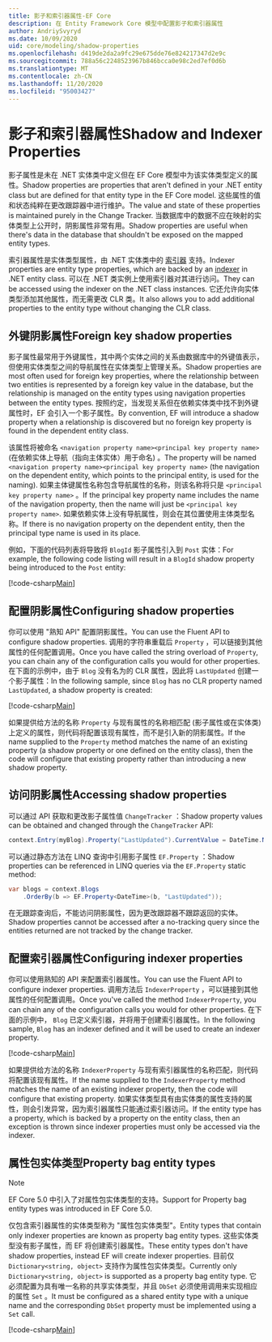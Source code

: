 ```yaml
---
title: 影子和索引器属性-EF Core
description: 在 Entity Framework Core 模型中配置影子和索引器属性
author: AndriySvyryd
ms.date: 10/09/2020
uid: core/modeling/shadow-properties
ms.openlocfilehash: d419de2da2a9fc29e675dde76e824217347d2e9c
ms.sourcegitcommit: 788a56c2248523967b846bcca0e98c2ed7ef0d6b
ms.translationtype: MT
ms.contentlocale: zh-CN
ms.lasthandoff: 11/20/2020
ms.locfileid: "95003427"
---
```

# <a name="shadow-and-indexer-properties"></a><span data-ttu-id="e43eb-103">影子和索引器属性</span><span class="sxs-lookup"><span data-stu-id="e43eb-103">Shadow and Indexer Properties</span></span>

<span data-ttu-id="e43eb-104">影子属性是未在 .NET 实体类中定义但在 EF Core 模型中为该实体类型定义的属性。</span><span class="sxs-lookup"><span data-stu-id="e43eb-104">Shadow properties are properties that aren't defined in your .NET entity class but are defined for that entity type in the EF Core model.</span></span> <span data-ttu-id="e43eb-105">这些属性的值和状态纯粹在更改跟踪器中进行维护。</span><span class="sxs-lookup"><span data-stu-id="e43eb-105">The value and state of these properties is maintained purely in the Change Tracker.</span></span> <span data-ttu-id="e43eb-106">当数据库中的数据不应在映射的实体类型上公开时，阴影属性非常有用。</span><span class="sxs-lookup"><span data-stu-id="e43eb-106">Shadow properties are useful when there's data in the database that shouldn't be exposed on the mapped entity types.</span></span>

<span data-ttu-id="e43eb-107">索引器属性是实体类型属性，由 .NET 实体类中的 [索引器](/dotnet/csharp/programming-guide/indexers/) 支持。</span><span class="sxs-lookup"><span data-stu-id="e43eb-107">Indexer properties are entity type properties, which are backed by an [indexer](/dotnet/csharp/programming-guide/indexers/) in .NET entity class.</span></span> <span data-ttu-id="e43eb-108">可以在 .NET 类实例上使用索引器对其进行访问。</span><span class="sxs-lookup"><span data-stu-id="e43eb-108">They can be accessed using the indexer on the .NET class instances.</span></span> <span data-ttu-id="e43eb-109">它还允许向实体类型添加其他属性，而无需更改 CLR 类。</span><span class="sxs-lookup"><span data-stu-id="e43eb-109">It also allows you to add additional properties to the entity type without changing the CLR class.</span></span>

## <a name="foreign-key-shadow-properties"></a><span data-ttu-id="e43eb-110">外键阴影属性</span><span class="sxs-lookup"><span data-stu-id="e43eb-110">Foreign key shadow properties</span></span>

<span data-ttu-id="e43eb-111">影子属性最常用于外键属性，其中两个实体之间的关系由数据库中的外键值表示，但使用实体类型之间的导航属性在实体类型上管理关系。</span><span class="sxs-lookup"><span data-stu-id="e43eb-111">Shadow properties are most often used for foreign key properties, where the relationship between two entities is represented by a foreign key value in the database, but the relationship is managed on the entity types using navigation properties between the entity types.</span></span> <span data-ttu-id="e43eb-112">按照约定，当发现关系但在依赖实体类中找不到外键属性时，EF 会引入一个影子属性。</span><span class="sxs-lookup"><span data-stu-id="e43eb-112">By convention, EF will introduce a shadow property when a relationship is discovered but no foreign key property is found in the dependent entity class.</span></span>

<span data-ttu-id="e43eb-113">该属性将被命名 `<navigation property name><principal key property name>` (在依赖实体上导航（指向主体实体）用于命名) 。</span><span class="sxs-lookup"><span data-stu-id="e43eb-113">The property will be named `<navigation property name><principal key property name>` (the navigation on the dependent entity, which points to the principal entity, is used for the naming).</span></span> <span data-ttu-id="e43eb-114">如果主体键属性名称包含导航属性的名称，则该名称将只是 `<principal key property name>` 。</span><span class="sxs-lookup"><span data-stu-id="e43eb-114">If the principal key property name includes the name of the navigation property, then the name will just be `<principal key property name>`.</span></span> <span data-ttu-id="e43eb-115">如果依赖实体上没有导航属性，则会在其位置使用主体类型名称。</span><span class="sxs-lookup"><span data-stu-id="e43eb-115">If there is no navigation property on the dependent entity, then the principal type name is used in its place.</span></span>

<span data-ttu-id="e43eb-116">例如，下面的代码列表将导致将 `BlogId` 影子属性引入到 `Post` 实体：</span><span class="sxs-lookup"><span data-stu-id="e43eb-116">For example, the following code listing will result in a `BlogId` shadow property being introduced to the `Post` entity:</span></span>

[!code-csharp[Main](../../../samples/core/Modeling/Conventions/ShadowForeignKey.cs?name=Conventions&highlight=21-23)]

## <a name="configuring-shadow-properties"></a><span data-ttu-id="e43eb-117">配置阴影属性</span><span class="sxs-lookup"><span data-stu-id="e43eb-117">Configuring shadow properties</span></span>

<span data-ttu-id="e43eb-118">你可以使用 "熟知 API" 配置阴影属性。</span><span class="sxs-lookup"><span data-stu-id="e43eb-118">You can use the Fluent API to configure shadow properties.</span></span> <span data-ttu-id="e43eb-119">调用的字符串重载后 `Property` ，可以链接到其他属性的任何配置调用。</span><span class="sxs-lookup"><span data-stu-id="e43eb-119">Once you have called the string overload of `Property`, you can chain any of the configuration calls you would for other properties.</span></span> <span data-ttu-id="e43eb-120">在下面的示例中，由于 `Blog` 没有名为的 CLR 属性，因此将 `LastUpdated` 创建一个影子属性：</span><span class="sxs-lookup"><span data-stu-id="e43eb-120">In the following sample, since `Blog` has no CLR property named `LastUpdated`, a shadow property is created:</span></span>

[!code-csharp[Main](../../../samples/core/Modeling/FluentAPI/ShadowProperty.cs?name=ShadowProperty&highlight=8)]

<span data-ttu-id="e43eb-121">如果提供给方法的名称 `Property` 与现有属性的名称相匹配 (影子属性或在实体类) 上定义的属性，则代码将配置该现有属性，而不是引入新的阴影属性。</span><span class="sxs-lookup"><span data-stu-id="e43eb-121">If the name supplied to the `Property` method matches the name of an existing property (a shadow property or one defined on the entity class), then the code will configure that existing property rather than introducing a new shadow property.</span></span>

## <a name="accessing-shadow-properties"></a><span data-ttu-id="e43eb-122">访问阴影属性</span><span class="sxs-lookup"><span data-stu-id="e43eb-122">Accessing shadow properties</span></span>

<span data-ttu-id="e43eb-123">可以通过 API 获取和更改影子属性值 `ChangeTracker` ：</span><span class="sxs-lookup"><span data-stu-id="e43eb-123">Shadow property values can be obtained and changed through the `ChangeTracker` API:</span></span>

```csharp
context.Entry(myBlog).Property("LastUpdated").CurrentValue = DateTime.Now;
```

<span data-ttu-id="e43eb-124">可以通过静态方法在 LINQ 查询中引用影子属性 `EF.Property` ：</span><span class="sxs-lookup"><span data-stu-id="e43eb-124">Shadow properties can be referenced in LINQ queries via the `EF.Property` static method:</span></span>

```csharp
var blogs = context.Blogs
    .OrderBy(b => EF.Property<DateTime>(b, "LastUpdated"));
```

<span data-ttu-id="e43eb-125">在无跟踪查询后，不能访问阴影属性，因为更改跟踪器不跟踪返回的实体。</span><span class="sxs-lookup"><span data-stu-id="e43eb-125">Shadow properties cannot be accessed after a no-tracking query since the entities returned are not tracked by the change tracker.</span></span>

## <a name="configuring-indexer-properties"></a><span data-ttu-id="e43eb-126">配置索引器属性</span><span class="sxs-lookup"><span data-stu-id="e43eb-126">Configuring indexer properties</span></span>

<span data-ttu-id="e43eb-127">你可以使用熟知的 API 来配置索引器属性。</span><span class="sxs-lookup"><span data-stu-id="e43eb-127">You can use the Fluent API to configure indexer properties.</span></span> <span data-ttu-id="e43eb-128">调用方法后 `IndexerProperty` ，可以链接到其他属性的任何配置调用。</span><span class="sxs-lookup"><span data-stu-id="e43eb-128">Once you've called the method `IndexerProperty`, you can chain any of the configuration calls you would for other properties.</span></span> <span data-ttu-id="e43eb-129">在下面的示例中， `Blog` 已定义索引器，并将用于创建索引器属性。</span><span class="sxs-lookup"><span data-stu-id="e43eb-129">In the following sample, `Blog` has an indexer defined and it will be used to create an indexer property.</span></span>

[!code-csharp[Main](../../../samples/core/Modeling/FluentAPI/IndexerProperty.cs?name=ShadowProperty&highlight=3)]

<span data-ttu-id="e43eb-130">如果提供给方法的名称 `IndexerProperty` 与现有索引器属性的名称匹配，则代码将配置该现有属性。</span><span class="sxs-lookup"><span data-stu-id="e43eb-130">If the name supplied to the `IndexerProperty` method matches the name of an existing indexer property, then the code will configure that existing property.</span></span> <span data-ttu-id="e43eb-131">如果实体类型具有由实体类的属性支持的属性，则会引发异常，因为索引器属性只能通过索引器访问。</span><span class="sxs-lookup"><span data-stu-id="e43eb-131">If the entity type has a property, which is backed by a property on the entity class, then an exception is thrown since indexer properties must only be accessed via the indexer.</span></span>

## <a name="property-bag-entity-types"></a><span data-ttu-id="e43eb-132">属性包实体类型</span><span class="sxs-lookup"><span data-stu-id="e43eb-132">Property bag entity types</span></span>

> [!NOTE]
> <span data-ttu-id="e43eb-133">EF Core 5.0 中引入了对属性包实体类型的支持。</span><span class="sxs-lookup"><span data-stu-id="e43eb-133">Support for Property bag entity types was introduced in EF Core 5.0.</span></span>

<span data-ttu-id="e43eb-134">仅包含索引器属性的实体类型称为 "属性包实体类型"。</span><span class="sxs-lookup"><span data-stu-id="e43eb-134">Entity types that contain only indexer properties are known as property bag entity types.</span></span> <span data-ttu-id="e43eb-135">这些实体类型没有影子属性，而 EF 将创建索引器属性。</span><span class="sxs-lookup"><span data-stu-id="e43eb-135">These entity types don't have shadow properties, instead EF will create indexer properties.</span></span> <span data-ttu-id="e43eb-136">目前仅 `Dictionary<string, object>` 支持作为属性包实体类型。</span><span class="sxs-lookup"><span data-stu-id="e43eb-136">Currently only `Dictionary<string, object>` is supported as a property bag entity type.</span></span> <span data-ttu-id="e43eb-137">它必须配置为具有唯一名称的共享实体类型，并且 `DbSet` 必须使用调用来实现相应的属性 `Set` 。</span><span class="sxs-lookup"><span data-stu-id="e43eb-137">It must be configured as a shared entity type with a unique name and the corresponding `DbSet` property must be implemented using a `Set` call.</span></span>

[!code-csharp[Main](../../../samples/core/Modeling/FluentAPI/SharedType.cs?name=SharedType&highlight=3,7)]
